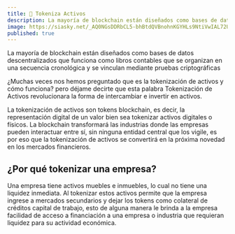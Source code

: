 ```yaml
---
title: 🏢 Tokeniza Activos
description: La mayoría de blockchain están diseñados como bases de datos descentralizados que funciona como libros contables que se organizan en una secuencia cronológica y se vinculan mediante pruebas criptográficas
image: https://siasky.net/_AQ0NGsDDRbCL5-bhBtdQVBnohnKGYHLs9NtiVwIAL72Ug
published: true
---
```

La mayoría de blockchain están diseñados como bases de datos descentralizados que funciona como libros contables que se organizan en una secuencia cronológica y se vinculan mediante pruebas criptográficas 

¿Muchas veces nos hemos preguntado que es la tokenización de activos y cómo funciona? pero déjame decirte que esta palabra Tokenización de Activos revolucionara la forma de intercambiar e invertir en activos.

La tokenización de activos son tokens blockchain, es decir, la representación digital de un valor bien sea tokenizar activos digitales o físicos. La blockchain transformará las industrias donde las empresas pueden interactuar entre sí, sin ninguna entidad central que los vigile, es por eso que la tokenización de activos se convertirá en la próxima novedad en los mercados financieros.

## ¿Por qué tokenizar una empresa?

Una empresa tiene activos muebles e inmuebles, lo cual no tiene una liquidez inmediata. Al tokenizar estos activos permite que la empresa ingrese a mercados secundarios y dejar los tokens como colateral de créditos capital de trabajo, esto de alguna manera le brinda a la empresa facilidad de acceso a financiación a una empresa o industria que requieran liquidez para su actividad económica. 
